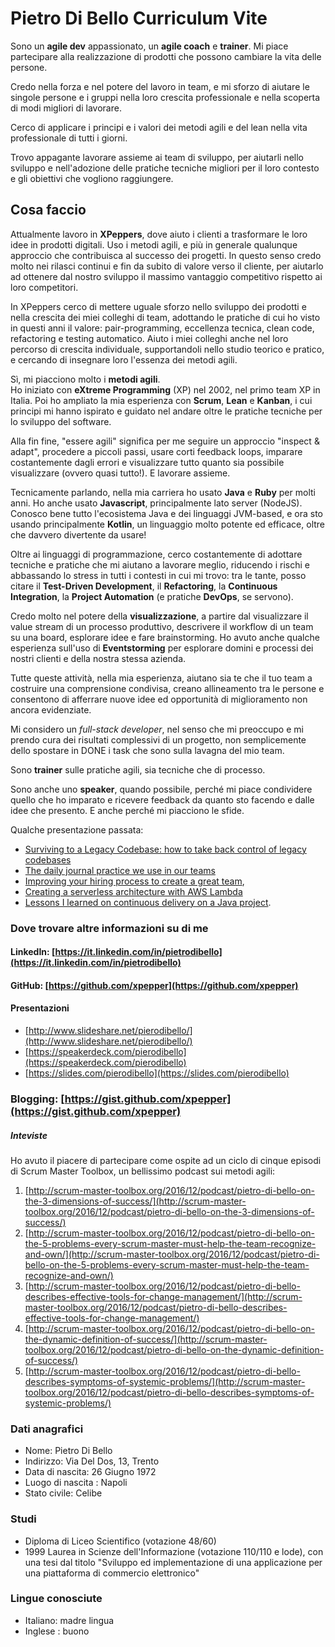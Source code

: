 # Pietro Di Bello Curriculum Vite

Sono un **agile dev** appassionato, un **agile coach** e **trainer**.
Mi piace partecipare alla realizzazione di prodotti che possono cambiare la vita delle persone. 

Credo nella forza e nel potere del lavoro in team, e mi sforzo di aiutare le singole persone e i gruppi nella loro crescita professionale e nella scoperta di modi migliori di lavorare.

Cerco di applicare i principi e i valori dei metodi agili e del lean nella vita professionale di tutti i giorni.

Trovo appagante lavorare assieme ai team di sviluppo, per aiutarli nello sviluppo e nell'adozione delle pratiche tecniche migliori per il loro contesto e gli obiettivi che vogliono raggiungere.

## Cosa faccio
Attualmente lavoro in **XPeppers**, dove aiuto i clienti a trasformare le loro idee in prodotti digitali. Uso i metodi agili, e più in generale qualunque approccio che contribuisca al successo dei progetti.
In questo senso credo molto nei rilasci continui e fin da subito di valore verso il cliente, per aiutarlo ad ottenere dal nostro sviluppo il massimo vantaggio competitivo rispetto ai loro competitori.

In XPeppers cerco di mettere uguale sforzo nello sviluppo dei prodotti e nella crescita dei miei colleghi di team, adottando le pratiche di cui ho visto in questi anni il valore: pair-programming, eccellenza tecnica, clean code, refactoring e testing automatico.
Aiuto i miei colleghi anche nel loro percorso di crescita individuale, supportandoli nello studio teorico e pratico, e cercando di insegnare loro l'essenza dei metodi agili.

Sì, mi piacciono molto i **metodi agili**.    
Ho iniziato con **eXtreme Programming** (XP) nel 2002, nel primo team XP in Italia.
Poi ho ampliato la mia esperienza con **Scrum**, **Lean** e **Kanban**, i cui principi mi hanno ispirato e guidato nel andare oltre le pratiche tecniche per lo sviluppo del software.

Alla fin fine, "essere agili" significa per me seguire un approccio "inspect & adapt", procedere a piccoli passi, usare corti feedback loops, imparare costantemente dagli errori e visualizzare tutto quanto sia possibile visualizzare (ovvero quasi tutto!). 
E lavorare assieme.

Tecnicamente parlando, nella mia carriera ho usato **Java** e **Ruby** per molti anni. Ho anche usato **Javascript**, principalmente lato server (NodeJS).
Conosco bene tutto l'ecosistema Java e dei linguaggi JVM-based, e ora sto usando principalmente **Kotlin**, un linguaggio molto potente ed efficace, oltre che davvero divertente da usare!

Oltre ai linguaggi di programmazione, cerco costantemente di adottare tecniche e pratiche che mi aiutano a lavorare meglio, riducendo i rischi e abbassando lo stress in tutti i contesti in cui mi trovo: tra le tante, posso citare il **Test-Driven Development**, il **Refactoring**, la **Continuous Integration**, la **Project Automation** (e pratiche **DevOps**, se servono).

Credo molto nel potere della **visualizzazione**, a partire dal visualizzare il value stream di un processo produttivo, descrivere il workflow di un team su una board, esplorare idee e fare brainstorming.
Ho avuto anche qualche esperienza sull'uso di **Eventstorming** per esplorare domini e processi dei nostri clienti e della nostra stessa azienda.

Tutte queste attività, nella mia esperienza, aiutano sia te che il tuo team a costruire una comprensione condivisa, creano allineamento tra le persone e consentono di afferrare nuove idee ed opportunità di miglioramento non ancora evidenziate.

Mi considero un *full-stack developer*, nel senso che mi preoccupo e mi prendo cura dei risultati complessivi di un progetto, non semplicemente dello spostare in DONE i task che sono sulla lavagna del mio team.

Sono **trainer** sulle pratiche agili, sia tecniche che di processo.

Sono anche uno **speaker**, quando possibile, perché mi piace condividere quello che ho imparato e ricevere feedback da quanto sto facendo e dalle idee che presento. E anche perché mi piacciono le sfide.

Qualche presentazione passata:

* [Surviving to a Legacy Codebase: how to take back control of legacy codebases](https://www.slideshare.net/pierodibello/surviving-to-a-legacy-codebase-xpdays-2018-edition/pierodibello/surviving-to-a-legacy-codebase-xpdays-2018-edition)
* [The daily journal practice we use in our teams](www.slideshare.net/pierodibello/vivere-per-raccontarla-limportanza-del-daily-journal-in-un-team-agile)
* [Improving your hiring process to create a great team](http://www.slideshare.net/pierodibello/hiring-great-people-how-we-improved-our-recruiting-process-to-build-and-grow-a-great-agile-team), 
* [Creating a serverless architecture with AWS Lambda](https://slides.com/pierodibello/lessons-learned-from-aws-lambda)
* [Lessons I learned on continuous delivery on a Java project](http://www.slideshare.net/pierodibello/continuous-delivery-su-progetti-java-cosa-abbiamo-imparato-facendoci-del-male). 

### Dove trovare altre informazioni su di me
#### LinkedIn: [https://it.linkedin.com/in/pietrodibello](https://it.linkedin.com/in/pietrodibello)
#### GitHub: [https://github.com/xpepper](https://github.com/xpepper)
#### Presentazioni
* [http://www.slideshare.net/pierodibello/](http://www.slideshare.net/pierodibello/)
* [https://speakerdeck.com/pierodibello](https://speakerdeck.com/pierodibello)
* [https://slides.com/pierodibello](https://slides.com/pierodibello)

### Blogging: [https://gist.github.com/xpepper](https://gist.github.com/xpepper)

##### Inteviste
Ho avuto il piacere di partecipare come ospite ad un ciclo di cinque episodi di Scrum Master Toolbox, un bellissimo podcast sui metodi agili:

1. [http://scrum-master-toolbox.org/2016/12/podcast/pietro-di-bello-on-the-3-dimensions-of-success/](http://scrum-master-toolbox.org/2016/12/podcast/pietro-di-bello-on-the-3-dimensions-of-success/)
2. [http://scrum-master-toolbox.org/2016/12/podcast/pietro-di-bello-on-the-5-problems-every-scrum-master-must-help-the-team-recognize-and-own/](http://scrum-master-toolbox.org/2016/12/podcast/pietro-di-bello-on-the-5-problems-every-scrum-master-must-help-the-team-recognize-and-own/)
3. [http://scrum-master-toolbox.org/2016/12/podcast/pietro-di-bello-describes-effective-tools-for-change-management/](http://scrum-master-toolbox.org/2016/12/podcast/pietro-di-bello-describes-effective-tools-for-change-management/)
4. [http://scrum-master-toolbox.org/2016/12/podcast/pietro-di-bello-on-the-dynamic-definition-of-success/](http://scrum-master-toolbox.org/2016/12/podcast/pietro-di-bello-on-the-dynamic-definition-of-success/)
5. [http://scrum-master-toolbox.org/2016/12/podcast/pietro-di-bello-describes-symptoms-of-systemic-problems/](http://scrum-master-toolbox.org/2016/12/podcast/pietro-di-bello-describes-symptoms-of-systemic-problems/)

### Dati anagrafici
* Nome: Pietro Di Bello
* Indirizzo: Via Del Dos, 13, Trento
* Data di nascita: 26 Giugno 1972
* Luogo di nascita	: Napoli
* Stato civile: Celibe

### Studi
* Diploma di Liceo Scientifico (votazione 48/60)
* 1999	Laurea in Scienze dell'Informazione (votazione 110/110 e lode), con una tesi dal titolo "Sviluppo ed implementazione di una applicazione per una piattaforma di commercio elettronico"

### Lingue conosciute
* Italiano: madre lingua
* Inglese	: buono
